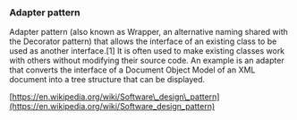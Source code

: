 
### Adapter pattern

Adapter pattern (also known as Wrapper, an alternative naming shared with the Decorator pattern) that allows the interface of an existing class to be used as another interface.[1] It is often used to make existing classes work with others without modifying their source code.
An example is an adapter that converts the interface of a Document Object Model of an XML document into a tree structure that can be displayed.


[https://en.wikipedia.org/wiki/Software\_design\_pattern](https://en.wikipedia.org/wiki/Software_design_pattern)


